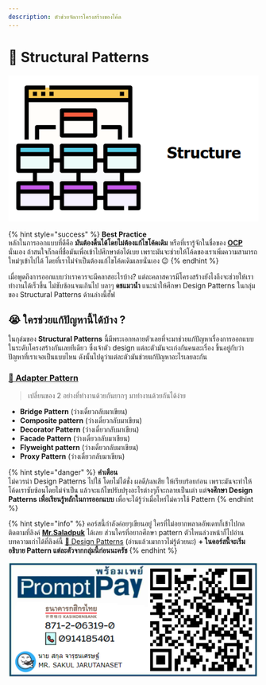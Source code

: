 ```yaml
---
description: ตัวช่วยจัดการโครงสร้างของโค้ด
---
```


# 🧱 Structural Patterns

![](../../../.gitbook/assets/image%20%281210%29.png)

{% hint style="success" %}
**Best Practice**  
หลักในการออกแบบที่ดีคือ **มันต้องดิ้นได้โดยไม่ต้องแก้ไขโค้ดเดิม** หรือที่เรารู้จักในชื่อของ [**OCP** ](https://www.saladpuk.com/basic/solid/ocp)นั่นเอง ถ้าสนใจก็กดที่ชื่อมันเพื่อเข้าไปศึกษาต่อได้เบย เพราะมันจะช่วยให้โค้ดของเราเพิ่มความสามารถใหม่ๆเข้าไปได้ โดยที่เราไม่จำเป็นต้องแก้ไขโค้ดเดิมเลยนั่นเอง 😉
{% endhint %}

เมื่อพูดถึงการออกแบบว่าเราควรจะมีคลาสอะไรบ้าง? แต่ละคลาสควรมีโครงสร้างยังไงถึงจะช่วยให้เราทำงานได้เร็วขึ้น ไม่ซับซ้อนจนเกินไป บลาๆ **ดชแมวน้ำ** แนะนำให้ศึกษา Design Patterns ในกลุ่มของ Structural Patterns ด้านล่างนี้ฮั๊ฟ

## 😭 ใครช่วยแก้ปัญหานี้ได้บ้าง ?

ในกุล่มของ **Structural Patterns** นี้มีพระเอกหลายตัวเลยที่จะมาช่วยแก้ปัญหาเรื่องการออกแบบในระดับโครงสร้างกันเลยทีเดียว ซึ่งเจ้าตัว design แต่ละตัวมันจะเก่งกันคนละเรื่อง ขึ้นอยู่กับว่าปัญหาที่เราเจอเป็นแบบไหน ดังนั้นไปดูว่าแต่ละตัวมันช่วยแก้ปัญหาอะไรเลยละกัน

### [🔌 Adapter Pattern](https://www.saladpuk.com/beginner-1/design-patterns/structural/adapter-pattern)

> เปลี่ยนของ 2 อย่างที่ทำงานด้วยกันยากๆ มาทำงานด้วยกันได้ง่าย

* **Bridge Pattern** \(ว่างเดี๋ยวกลับมาเขียน\)
* **Composite pattern** \(ว่างเดี๋ยวกลับมาเขียน\)
* **Decorator Pattern** \(ว่างเดี๋ยวกลับมาเขียน\)
* **Facade Pattern** \(ว่างเดี๋ยวกลับมาเขียน\)
* **Flyweight pattern** \(ว่างเดี๋ยวกลับมาเขียน\)
* **Proxy Pattern** \(ว่างเดี๋ยวกลับมาเขียน\)

{% hint style="danger" %}
**คำเตือน**  
ไม่ควรนำ Design Patterns ไปใช้ โดยไม่ได้ชั่ง ผลดี/ผลเสีย ให้เรียบร้อยก่อน เพราะมันจะทำให้โค้ดเราซับซ้อนโดยไม่จำเป็น แล้วจะแก้ไขปรับปรุงอะไรต่างๆก็จะกลายเป็นเต่า แต่**จงศึกษา Design Patterns เพื่อเรียนรู้หลักในการออกแบบ** เพื่อจะได้รู้ว่าเมื่อไหร่ไม่ควรใช้ Pattern
{% endhint %}

{% hint style="info" %}
คอร์สนี้กำลังค่อยๆเขียนอยู่ ใครที่ไม่อยากพลาดอัพเดทก็เข้าไปกดติดตามที่ลิงค์ [**Mr.Saladpuk**](https://www.facebook.com/mr.saladpuk) ได้เลย ส่วนใครที่อยากศึกษา pattern ตัวไหนล่วงหน้าก็ไปอ่านบทความเก่าได้ที่ลิงค์นี้ [🤴 Design Patterns](https://saladpuk.gitbook.io/learn/software-design/designpatterns) \(อ่านแล้วเมากาวไม่รู้ด้วยนะ\) **+ ในคอร์สนี้จะเริ่มอธิบาย Pattern แต่ละตัวจากกลุ่มนี้ก่อนนะครัช**
{% endhint %}

![&#xE0A;&#xE48;&#xE2D;&#xE07;&#xE17;&#xE32;&#xE07;&#xE2A;&#xE19;&#xE31;&#xE1A;&#xE2A;&#xE19;&#xE38;&#xE19;&#xE04;&#xE48;&#xE32;&#xE2D;&#xE32;&#xE2B;&#xE32;&#xE23;&#xE41;&#xE21;&#xE27;&#xE19;&#xE49;&#xE33;&#xE01;&#xE31;&#xE4A;&#xE1F; &#x1F618;](../../../.gitbook/assets/promptpay.png)

